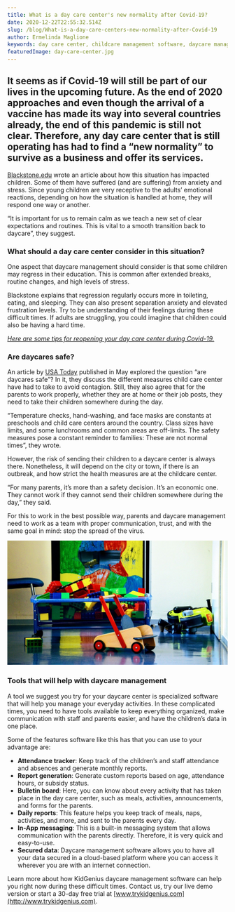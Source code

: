 ```yaml
---
title: What is a day care center's new normality after Covid-19?
date: 2020-12-22T22:55:32.514Z
slug: /blog/What-is-a-day-care-centers-new-normality-after-Covid-19
author: Ermelinda Maglione
keywords: day care center, childcare management software, daycare management software
featuredImage: day-care-center.jpg
---
```

## It seems as if Covid-19 will still be part of our lives in the upcoming future. As the end of 2020 approaches and even though the arrival of a vaccine has made its way into several countries already, the end of this pandemic is still not clear. Therefore, any day care center that is still operating has had to find a “new normality” to survive as a business and offer its services.

[Blackstone.edu](https://blackstone.edu/covid-19-in-child-care-centers/) wrote an article about how this situation has impacted children. Some of them have suffered (and are suffering) from anxiety and stress. Since young children are very receptive to the adults’ emotional reactions, depending on how the situation is handled at home, they will respond one way or another.

“It is important for us to remain calm as we teach a new set of clear expectations and routines. This is vital to a smooth transition back to daycare”, they suggest.

### What should a day care center consider in this situation?

One aspect that daycare management should consider is that some children may regress in their education. This is common after extended breaks, routine changes, and high levels of stress.

Blackstone explains that regression regularly occurs more in toileting, eating, and sleeping. They can also present separation anxiety and elevated frustration levels. Try to be understanding of their feelings during these difficult times. If adults are struggling, you could imagine that children could also be having a hard time.

*[Here are some tips for reopening your day care center during Covid-19.](https://trykidgenius.com/blog/guide-for-reopening-your-child-care-center-during-Covid-19-Safety-measures-to-take)*

### Are daycares safe?

An article by [USA Today](https://www.usatoday.com/story/news/education/2020/05/18/coronavirus-daycare-safe-childcare-reopening-guidelines-cdc/5205192002/) published in May explored the question “are daycares safe”? In it, they discuss the different measures child care center have had to take to avoid contagion. Still, they also agree that for the parents to work properly, whether they are at home or their job posts, they need to take their children somewhere during the day.

“Temperature checks, hand-washing, and face masks are constants at preschools and child care centers around the country. Class sizes have limits, and some lunchrooms and common areas are off-limits. The safety measures pose a constant reminder to families: These are not normal times”, they wrote.

However, the risk of sending their children to a daycare center is always there. Nonetheless, it will depend on the city or town, if there is an outbreak, and how strict the health measures are at the childcare center.

“For many parents, it’s more than a safety decision. It’s an economic one. They cannot work if they cannot send their children somewhere during the day,” they said.

For this to work in the best possible way, parents and daycare management need to work as a team with proper communication, trust, and with the same goal in mind: stop the spread of the virus.

![daycare center](daycare-center.jpg "daycare center")

### Tools that will help with daycare management

A tool we suggest you try for your daycare center is specialized software that will help you manage your everyday activities. In these complicated times, you need to have tools available to keep everything organized, make communication with staff and parents easier, and have the children’s data in one place.

Some of the features software like this has that you can use to your advantage are:

* **Attendance tracker**: Keep track of the children’s and staff attendance and absences and generate monthly reports.
* **Report generation**: Generate custom reports based on age, attendance hours, or subsidy status.
* **Bulletin board**: Here, you can know about every activity that has taken place in the day care center, such as meals, activities, announcements, and forms for the parents.
* **Daily reports**: This feature helps you keep track of meals, naps, activities, and more, and sent to the parents every day.
* **In-App messaging**: This is a built-in messaging system that allows communication with the parents directly. Therefore, it is very quick and easy-to-use.
* **Secured data**: Daycare management software allows you to have all your data secured in a cloud-based platform where you can access it wherever you are with an internet connection.

Learn more about how KidGenius daycare management software can help you right now during these difficult times. Contact us, try our live demo version or start a 30-day free trial at [www.trykidgenius.com](http://www.trykidgenius.com).